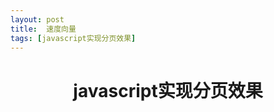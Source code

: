 ```yaml
---
layout: post
title:	速度向量
tags: [javascript实现分页效果]
---
```


<h1 style="text-align:center;">javascript实现分页效果</h1>

